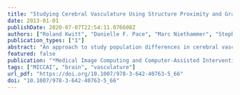 ```yaml
---
title: "Studying Cerebral Vasculature Using Structure Proximity and Graph Kernels"
date: 2013-01-01
publishDate: 2020-07-07T22:54:11.076608Z
authors: ["Roland Kwitt", "Danielle F. Pace", "Marc Niethammer", "Stephen R. Aylward"]
publication_types: ["1"]
abstract: "An approach to study population differences in cerebral vasculature is proposed. This is done by 1) extending the concept of encoding cerebral blood vessel networks as spatial graphs and 2) quantifying graph similarity in a kernel-based discriminant classifier setup. We argue that augmenting graph vertices with information about their proximity to selected brain structures adds discriminative information and consequently leads to a more expressive encoding. Using graph-kernels then allows us to quantify graph similarity in a principled way. To demonstrate our approach, we assess the hypothesis that gender differences manifest as variations in the architecture of cerebral blood vessels, an observation that previously had only been tested and confirmed for the Circle of Willis. Our results strongly support this hypothesis, i.e, we can demonstrate non-trivial, statistically significant deviations from random gender classification in a cross-validation setup on 40 healthy patients."
featured: false
publication: "*Medical Image Computing and Computer-Assisted Intervention - MICCAI 2013 - 16th International Conference, Nagoya, Japan, September 22-26, 2013, Proceedings, Part II*"
tags: ["MICCAI", "brain", "vasculature"]
url_pdf: "https://doi.org/10.1007/978-3-642-40763-5_66"
doi: "10.1007/978-3-642-40763-5_66"
---
```


